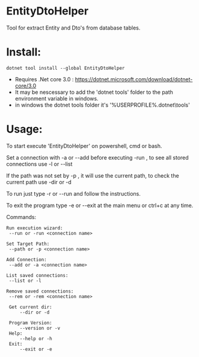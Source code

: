# EntityDtoHelper

Tool for extract Entity and Dto's from database tables.

# Install:

```
dotnet tool install --global EntityDtoHelper
```

  * Requires .Net core 3.0 : https://dotnet.microsoft.com/download/dotnet-core/3.0
  * It may be nescessary to add the 'dotnet tools' folder to the path environment variable in windows.
  * in windows the dotnet tools folder it's '%USERPROFILE%\.dotnet\tools'


# Usage:

To start execute 'EntityDtoHelper' on powershell, cmd or bash.

Set a connection with -a <Connection name> or --add <Connection name> before executing -run <Connection name>,
to see all stored connections use -l or --list

If the path was not set by -p <Path>, it will use the current path, to check the current path use -dir or -d

To run just type -r <Connection name> or --run <Connection name> and follow the instructions.

To exit the program type -e or --exit at the main menu or ctrl+c at any time.

Commands:

```
Run execution wizard:
 --run or -run <connection name>

Set Target Path:
 --path or -p <connection name>

Add Connection:
 --add or -a <connection name>

List saved connections:
 --list or -l

Remove saved connections:
 --rem or -rem <connection name>

 Get current dir:
     --dir or -d

 Program Version:
     --version or -v
 Help:
     --help or -h
 Exit:
     --exit or -e
```
